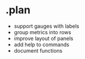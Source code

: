 # .plan

- support gauges with labels
- group metrics into rows
- improve layout of panels
- add help to commands
- document functions
